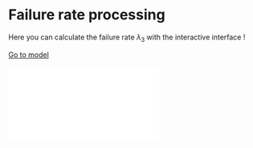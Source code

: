 # Failure rate processing

Here you can calculate the failure rate $\lambda_{3}$ with the interactive interface !

<a href="../handbook/reliability_prediction/process_reliability_modelling.html#back_from_misc_failure_rate_processing_balise" class="back-forward-button">Go to model</a>

<iframe class="ext_content no-x-scroll" src="../../_static/interactivity/html/misc_failure_rate_buttons.html" frameBorder="0" onload="resize_iframe(this)"></iframe>

